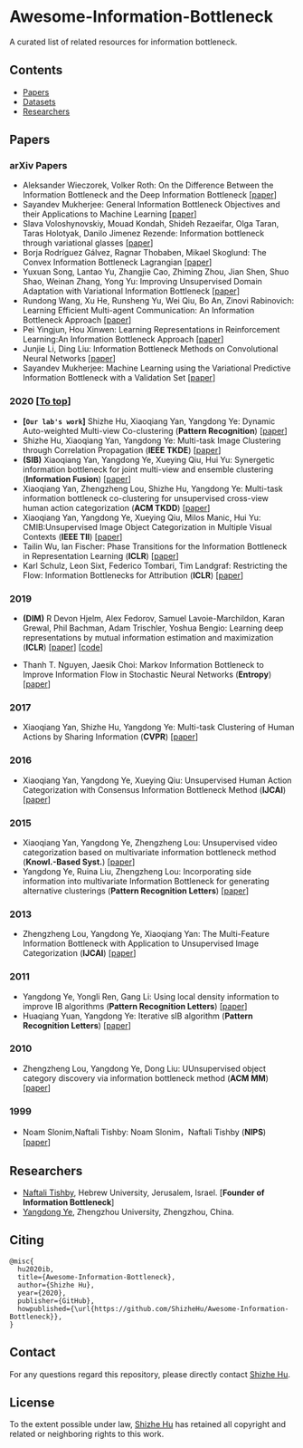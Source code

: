 # Awesome-Information-Bottleneck

A curated list of related resources for information bottleneck.

## Contents

* [Papers](#papers)
* [Datasets](#datasets)
* [Researchers](#researchers)


## Papers

### arXiv Papers

- <a name=""></a> Aleksander Wieczorek, Volker Roth: On the Difference Between the Information Bottleneck and the Deep Information Bottleneck [[paper](https://arxiv.org/abs/1912.13480)]
- <a name=""></a> Sayandev Mukherjee: General Information Bottleneck Objectives and their Applications to Machine Learning [[paper](https://arxiv.org/abs/1912.06248)]
- <a name=""></a> Slava Voloshynovskiy, Mouad Kondah, Shideh Rezaeifar, Olga Taran, Taras Holotyak, Danilo Jimenez Rezende: Information bottleneck through variational glasses [[paper](https://arxiv.org/abs/1912.00830)]
- <a name=""></a> Borja Rodríguez Gálvez, Ragnar Thobaben, Mikael Skoglund: The Convex Information Bottleneck Lagrangian [[paper](https://arxiv.org/abs/1911.11000)]
- <a name=""></a> Yuxuan Song, Lantao Yu, Zhangjie Cao, Zhiming Zhou, Jian Shen, Shuo Shao, Weinan Zhang, Yong Yu: Improving Unsupervised Domain Adaptation with Variational Information Bottleneck [[paper](https://arxiv.org/abs/1911.09310)]
- <a name=""></a> Rundong Wang, Xu He, Runsheng Yu, Wei Qiu, Bo An, Zinovi Rabinovich: Learning Efficient Multi-agent Communication: An Information Bottleneck Approach [[paper](https://arxiv.org/abs/1911.06992)]
- <a name=""></a> Pei Yingjun, Hou Xinwen: Learning Representations in Reinforcement Learning:An Information Bottleneck Approach [[paper](https://arxiv.org/abs/1911.05695)]
- <a name=""></a> Junjie Li, Ding Liu: Information Bottleneck Methods on Convolutional Neural Networks [[paper](https://arxiv.org/abs/1911.03722)]
- <a name=""></a> Sayandev Mukherjee: Machine Learning using the Variational Predictive Information Bottleneck with a Validation Set [[paper](https://arxiv.org/abs/1911.02210)]

### 2020 [[To top](#Awesome-Information-Bottleneck)]

- <a name=""></a> **[`Our lab's work`]** Shizhe Hu, Xiaoqiang Yan, Yangdong Ye: Dynamic Auto-weighted Multi-view Co-clustering (**Pattern Recognition**) [[paper](https://www.sciencedirect.com/science/article/pii/S0031320319304029)]
- <a name=""></a> Shizhe Hu, Xiaoqiang Yan, Yangdong Ye: Multi-task Image Clustering through Correlation Propagation (**IEEE TKDE**) [[paper](https://ieeexplore.ieee.org/document/8812907)]
- <a name=""></a> **(SIB)** Xiaoqiang Yan, Yangdong Ye, Xueying Qiu, Hui Yu: Synergetic information bottleneck for joint multi-view and ensemble clustering (**Information Fusion**) [[paper](https://www.sciencedirect.com/science/article/pii/S1566253518303956)]
- <a name=""></a> Xiaoqiang Yan, Zhengzheng Lou, Shizhe Hu, Yangdong Ye: Multi-task information bottleneck co-clustering for unsupervised cross-view human action categorization (**ACM TKDD**) [[paper]()]
- <a name=""></a> Xiaoqiang Yan, Yangdong Ye, Xueying Qiu, Milos Manic, Hui Yu: CMIB:Unsupervised Image Object Categorization in Multiple Visual Contexts (**IEEE TII**) [[paper](https://ieeexplore.ieee.xilesou.top/abstract/document/8823028)]
- <a name=""></a> Tailin Wu, Ian Fischer: Phase Transitions for the Information Bottleneck in Representation Learning (**ICLR**) [[paper](https://arxiv.org/abs/2001.01878)]
- <a name=""></a> Karl Schulz, Leon Sixt, Federico Tombari, Tim Landgraf: Restricting the Flow: Information Bottlenecks for Attribution (**ICLR**) [[paper](https://arxiv.org/abs/2001.00396)]

### 2019

- <a name=""></a> **(DIM)** R Devon Hjelm, Alex Fedorov, Samuel Lavoie-Marchildon, Karan Grewal, Phil Bachman, Adam Trischler, Yoshua Bengio: Learning deep representations by mutual information estimation and maximization (**ICLR**) [[paper](https://openreview.net/pdf?id=Bklr3j0cKX)] [[code](https://github.com/rdevon/DIM)]

- <a name=""></a> 	Thanh T. Nguyen, Jaesik Choi: Markov Information Bottleneck to Improve Information Flow in Stochastic Neural Networks (**Entropy**) [[paper](https://www.mdpi.com/1099-4300/21/10/976)]

### 2017

- <a name=""></a> Xiaoqiang Yan, Shizhe Hu, Yangdong Ye: Multi-task Clustering of Human Actions by Sharing Information (**CVPR**) [[paper](http://openaccess.thecvf.com/content_cvpr_2017/html/Yan_Multi-Task_Clustering_of_CVPR_2017_paper.html)]

### 2016

- <a name=""></a> Xiaoqiang Yan, Yangdong Ye, Xueying Qiu: Unsupervised Human Action Categorization with Consensus Information Bottleneck Method (**IJCAI**) [[paper](http://www5.zzu.edu.cn/__local/E/A5/49/B9F810E13BAF2E8FD73C9315AF7_4BA2E9E2_EB090.pdf)]

### 2015

- <a name=""></a> Xiaoqiang Yan, Yangdong Ye, Zhengzheng Lou: Unsupervised video categorization based on multivariate information bottleneck method (**Knowl.-Based Syst.**) [[paper](https://www.sciencedirect.com/science/article/pii/S095070511500132X)]
- <a name=""></a> Yangdong Ye, Ruina Liu, Zhengzheng Lou: Incorporating side information into multivariate Information Bottleneck for generating alternative clusterings (**Pattern Recognition Letters**) [[paper](https://www.sciencedirect.com/science/article/pii/S0167865514002530)]

### 2013

- <a name=""></a> Zhengzheng Lou, Yangdong Ye, Xiaoqiang Yan: The Multi-Feature Information Bottleneck with Application to
Unsupervised Image Categorization (**IJCAI**) [[paper](https://www.aaai.org/ocs/index.php/IJCAI/IJCAI13/paper/view/6684/6926)]

### 2011

- <a name=""></a> Yangdong Ye, Yongli Ren, Gang Li: Using local density information to improve IB algorithms (**Pattern Recognition Letters**) [[paper](https://www.sciencedirect.com/science/article/pii/S0167865510003132)]
- <a name=""></a> Huaqiang Yuan, Yangdong Ye: Iterative sIB algorithm (**Pattern Recognition Letters**) [[paper](https://www.sciencedirect.com/science/article/pii/S0167865510003879)]

### 2010

- <a name=""></a> Zhengzheng Lou, Yangdong Ye, Dong Liu: UUnsupervised object category discovery via information bottleneck method (**ACM MM**) [[paper](https://dl.acm.org/citation.cfm?id=1874098)]

### 1999

- <a name=""></a> Noam Slonim,Naftali Tishby: Noam Slonim，Naftali Tishby (**NIPS**) [[paper](http://papers.nips.cc/paper/1651-agglomerative-information-bottleneck.pdf)]

## Researchers
* [Naftali Tishby](http://naftali-tishby.mystrikingly.com/), Hebrew University, Jerusalem, Israel. [**Founder of Information Bottleneck**]
* [Yangdong Ye](http://www5.zzu.edu.cn/mlis/Home.htm), Zhengzhou University, Zhengzhou, China. 

## Citing

``` 
@misc{
  hu2020ib,
  title={Awesome-Information-Bottleneck},
  author={Shizhe Hu},
  year={2020},
  publisher={GitHub},
  howpublished={\url{https://github.com/ShizheHu/Awesome-Information-Bottleneck}},
}
``` 

## Contact

For any questions regard this repository, please directly contact [Shizhe Hu](ieshizhehu@gmail.com).

## License

To the extent possible under law, [Shizhe Hu](https://github.com/ShizheHu) has retained all copyright and
related or neighboring rights to this work.

